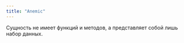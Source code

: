 ```yaml
---
title: "Anemic"
---
```

Сущность не имеет функций и методов, а представляет собой лишь набор данных.